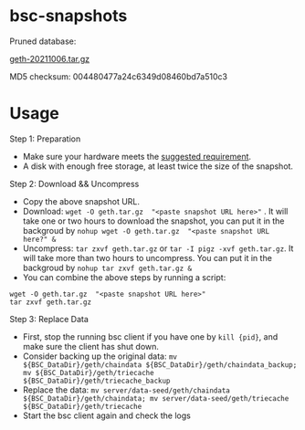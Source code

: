 
# bsc-snapshots

Pruned database:

[geth-20211006.tar.gz
](https://s3.ap-northeast-1.amazonaws.com/dex-bin.bnbstatic.com/geth-20211006.tar.gz?AWSAccessKeyId=AKIAYINE6SBQPUZDDRRO&Signature=ootQip%2FFUgw5y1EDKt%2FrHKbKP%2Bg%3D&Expires=1636144885
)

MD5 checksum: 004480477a24c6349d08460bd7a510c3



# Usage 

Step 1: Preparation
- Make sure your hardware meets the [suggested requirement](https://docs.binance.org/smart-chain/developer/fullnode.html).
- A disk with enough free storage, at least twice the size of the snapshot.

Step 2: Download && Uncompress
- Copy the above snapshot URL.
- Download:  `wget -O geth.tar.gz  "<paste snapshot URL here>"` . It will take one or two hours to download the snapshot, you can put it in the backgroud by `nohup wget -O geth.tar.gz  "<paste snapshot URL here?" &`
- Uncompress: `tar zxvf geth.tar.gz` or `tar -I pigz -xvf geth.tar.gz`. It will take more than two hours to uncompress. You can put it in the backgroud by `nohup tar zxvf geth.tar.gz &`
- You can combine the above steps by running a script:
```
wget -O geth.tar.gz  "<paste snapshot URL here>"
tar zxvf geth.tar.gz
```

Step 3: Replace Data
- First, stop the running bsc client if you have one by `kill {pid}`, and make sure the client has shut down.
- Consider backing up the original data: `mv ${BSC_DataDir}/geth/chaindata ${BSC_DataDir}/geth/chaindata_backup; mv ${BSC_DataDir}/geth/triecache ${BSC_DataDir}/geth/triecache_backup`
- Replace the data: `mv server/data-seed/geth/chaindata ${BSC_DataDir}/geth/chaindata; mv server/data-seed/geth/triecache ${BSC_DataDir}/geth/triecache`
- Start the bsc client again and check the logs


